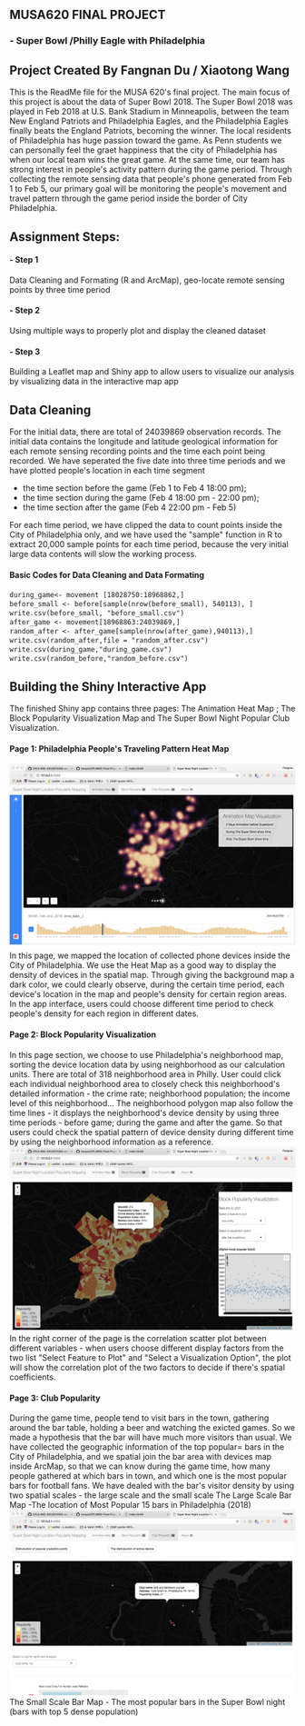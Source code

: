 ## MUSA620 FINAL PROJECT 
### - Super Bowl /Philly Eagle with Philadelphia
## Project Created By Fangnan Du / Xiaotong Wang
This is the ReadMe file for the MUSA 620's final project. The main focus of this project is about the data of Super Bowl 2018. The Super Bowl 2018 was played in Feb 2018 at U.S. Bank Stadium in Minneapolis, between the team New England Patriots and Philadelphia Eagles, and the Philadelphia Eagles finally beats the England Patriots, becoming the winner. The local residents of Philadelphia has huge passion toward the game. As Penn students we can personally feel the graet happiness that the city of Philadelphia has when our local team wins the great game. At the same time, our team has strong interest in people's activity pattern during the game period.
Through collecting the remote sensing data that people's phone generated from Feb 1 to Feb 5, our primary goal will be monitoring the people's movement and travel pattern through the game period inside the border of City Philadelphia. 
## Assignment Steps:
#### - Step 1 
Data Cleaning and Formating (R and ArcMap), geo-locate remote sensing points by three time period 
#### - Step 2
Using multiple ways to properly plot and display the cleaned dataset
#### - Step 3
Building a Leaflet map and Shiny app to allow users to visualize our analysis by visualizing data in the interactive map app

## Data Cleaning
For the initial data, there are total of 24039869 observation records. The initial data contains the longitude and latitude geological information for each remote sensing recording points and the time each point being recorded. 
We have seperated the five date into three time periods and we have plotted people's location in each time segment
- the time section before the game (Feb 1 to Feb 4 18:00 pm); 
- the time section during the game (Feb 4 18:00 pm - 22:00 pm);
- the time section after the game (Feb 4 22:00 pm - Feb 5)

For each time period, we have clipped the data to count points inside the City of Philadelphia only, and we have used the "sample" function in R to extract 20,000 sample points for each time period, because the very initial large data contents will slow the working process.
#### Basic Codes for Data Cleaning and Data Formating
```
during_game<- movement [18028750:18968862,]
before_small <- before[sample(nrow(before_small), 540113), ]
write.csv(before_small, "before_small.csv")
after_game <- movement[18968863:24039869,]
random_after <- after_game[sample(nrow(after_game),940113),]
write.csv(random_after,file = "random_after.csv")
write.csv(during_game,"during_game.csv")
write.csv(random_before,"random_before.csv")
```
## Building the Shiny Interactive App
The finished Shiny app contains three pages: The Animation Heat Map ; The Block Popularity Visualization Map and The Super Bowl Night Popular Club Visualization.

#### Page 1: Philadelphia People's Traveling Pattern Heat Map
![quicklook](https://github.com/wangxt0719/MUSA620FINALPROJECT/blob/master/pic1.jpg)
In this page, we mapped the location of collected phone devices inside the City of Philadelphia. We use the Heat Map as a good way to display the density of devices in the spatial map. Through giving the background map a dark color, we could clearly observe, during the certain time period, each device's location in the map and people's density for certain region areas. 
In the app interface, users could choose different time period to check people's density for each region in different dates. 

#### Page 2: Block Popularity Visualization
In this page section, we choose to use Philadelphia's neighborhood map, sorting the device location data by using neighborhood as our calculation units. There are total of 318 neighborhood area in Philly. User could click each individual neighborhood area to closely check this neighborhood's detailed information - the crime rate; neighborhood population; the income level of this neighborhood... The neighborhood polygon map also follow the time lines - it displays the neighborhood's device density by using three time periods - before game; during the game and after the game. So that users could check the spatial pattern of device density during different time by using the neighborhood information as a reference. 
![qicklook](https://github.com/wangxt0719/MUSA620FINALPROJECT/blob/master/pic2.jpg)
In the right corner of the page is the correlation scatter plot between different variables - when users choose different display factors from the two list "Select Feature to Plot" and "Select a Visualization Option", the plot will show the correlation plot of the two factors to decide if there's spatial coefficients. 

#### Page 3: Club Popularity
During the game time, people tend to visit bars in the town, gathering around the bar table, holding a beer and watching the exicted games. So we made a hypothesis that the bar will have much more visitors than usual. We have collected the geographic information of the top popular= bars in the City of Philadelphia, and we spatial join the bar area with devices map inside ArcMap, so that we can know during the game time, how many people gathered at which bars in town, and which one is the most popular bars for football fans.
We have dealed with the bar's visitor density by using two spatial scales - the large scale and the small scale
The Large Scale Bar Map -The location of Most Popular 15 bars in Philadelphia (2018)
![quicklook](https://github.com/wangxt0719/MUSA620FINALPROJECT/blob/master/pic3.jpg) 
The Small Scale Bar Map - The most popular bars in the Super Bowl night (bars with top 5 dense population)














